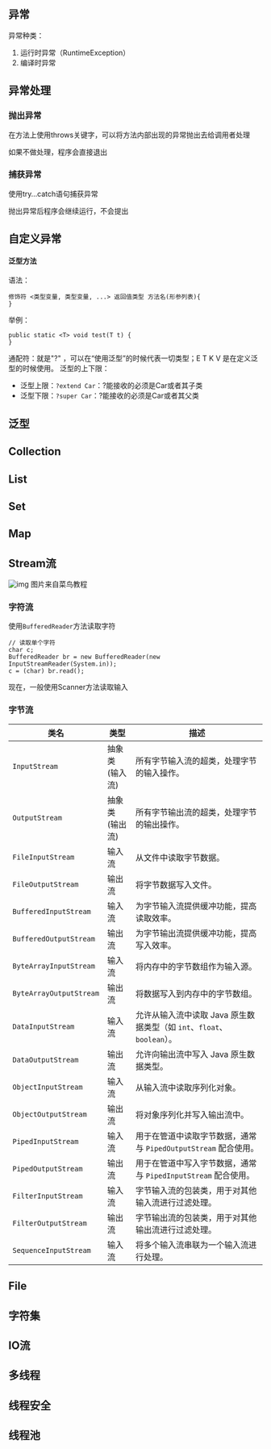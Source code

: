 ## 异常
异常种类：
1. 运行时异常（RuntimeException）
2. 编译时异常


## 异常处理
### 抛出异常
在方法上使用throws关键字，可以将方法内部出现的异常抛出去给调用者处理

如果不做处理，程序会直接退出

### 捕获异常
使用try…catch语句捕获异常

抛出异常后程序会继续运行，不会提出
## 自定义异常

#### 泛型方法
语法：
```
修饰符 <类型变量, 类型变量, ...> 返回值类型 方法名(形参列表){
}
```

举例：
```
public static <T> void test(T t) {
}
```

通配符：就是"?" ，可以在“使用泛型”的时候代表一切类型；E T K V 是在定义泛型的时候使用。
泛型的上下限：
* 泛型上限：`?extend Car`：?能接收的必须是Car或者其子类
* 泛型下限：`?super Car`：?能接收的必须是Car或者其父类
## 泛型

## Collection

## List

## Set

## Map

## Stream流

![img](https://www.runoob.com/wp-content/uploads/2013/12/iostream2xx.png)
图片来自菜鸟教程
### 字符流
使用`BufferedReader`方法读取字符
```
// 读取单个字符
char c;
BufferedReader br = new BufferedReader(new InputStreamReader(System.in));
c = (char) br.read();
```

现在，一般使用Scanner方法读取输入
### 字节流

| 类名                      | 类型        | 描述                                                |
| ----------------------- | --------- | ------------------------------------------------- |
| `InputStream`           | 抽象类 (输入流) | 所有字节输入流的超类，处理字节的输入操作。                             |
| `OutputStream`          | 抽象类 (输出流) | 所有字节输出流的超类，处理字节的输出操作。                             |
| `FileInputStream`       | 输入流       | 从文件中读取字节数据。                                       |
| `FileOutputStream`      | 输出流       | 将字节数据写入文件。                                        |
| `BufferedInputStream`   | 输入流       | 为字节输入流提供缓冲功能，提高读取效率。                              |
| `BufferedOutputStream`  | 输出流       | 为字节输出流提供缓冲功能，提高写入效率。                              |
| `ByteArrayInputStream`  | 输入流       | 将内存中的字节数组作为输入源。                                   |
| `ByteArrayOutputStream` | 输出流       | 将数据写入到内存中的字节数组。                                   |
| `DataInputStream`       | 输入流       | 允许从输入流中读取 Java 原生数据类型（如 `int`、`float`、`boolean`）。 |
| `DataOutputStream`      | 输出流       | 允许向输出流中写入 Java 原生数据类型。                            |
| `ObjectInputStream`     | 输入流       | 从输入流中读取序列化对象。                                     |
| `ObjectOutputStream`    | 输出流       | 将对象序列化并写入输出流中。                                    |
| `PipedInputStream`      | 输入流       | 用于在管道中读取字节数据，通常与 `PipedOutputStream` 配合使用。        |
| `PipedOutputStream`     | 输出流       | 用于在管道中写入字节数据，通常与 `PipedInputStream` 配合使用。         |
| `FilterInputStream`     | 输入流       | 字节输入流的包装类，用于对其他输入流进行过滤处理。                         |
| `FilterOutputStream`    | 输出流       | 字节输出流的包装类，用于对其他输出流进行过滤处理。                         |
| `SequenceInputStream`   | 输入流       | 将多个输入流串联为一个输入流进行处理。                               |

## File

## 字符集

## IO流

## 多线程

## 线程安全

## 线程池

[^1]: 
